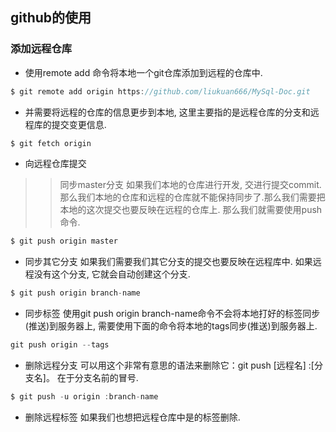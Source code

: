 ## github的使用

### 添加远程仓库

* 使用remote add 命令将本地一个git仓库添加到远程的仓库中.
```c
$ git remote add origin https://github.com/liukuan666/MySql-Doc.git
```
* 并需要将远程的仓库的信息更步到本地, 这里主要指的是远程仓库的分支和远程库的提交变更信息.
```c
$ git fetch origin
```

* 向远程仓库提交

>>同步master分支
如果我们本地的仓库进行开发, 交进行提交commit. 那么我们本地的仓库和远程的仓库就不能保持同步了.那么我们需要把本地的这次提交也要反映在远程的仓库上. 那么我们就需要使用push命令.
```c
$ git push origin master
```
* 同步其它分支
如果我们需要我们其它分支的提交也要反映在远程库中. 如果远程没有这个分支, 它就会自动创建这个分支.
```c
$ git push origin branch-name
```
* 同步标签
使用git push origin branch-name命令不会将本地打好的标签同步(推送)到服务器上, 需要使用下面的命令将本地的tags同步(推送)到服务器上.
```c
git push origin --tags
```
* 删除远程分支
可以用这个非常有意思的语法来删除它：git push [远程名] :[分支名]。 在于分支名前的冒号.
```c
$ git push -u origin :branch-name
```
* 删除远程标签
如果我们也想把远程仓库中是的标签删除.
